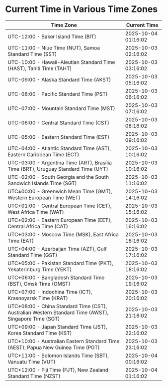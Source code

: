 # Current Time in Various Time Zones

| Time Zone | Current Time |
|-----------|--------------|
| UTC-12:00 - Baker Island Time (BIT) | 2025-10-04 01:16:02 |
| UTC-11:00 - Niue Time (NUT), Samoa Standard Time (SST) | 2025-10-03 02:16:02 |
| UTC-10:00 - Hawaii-Aleutian Standard Time (HAST), Tahiti Time (TAHT) | 2025-10-03 03:16:02 |
| UTC-09:00 - Alaska Standard Time (AKST) | 2025-10-03 05:16:02 |
| UTC-08:00 - Pacific Standard Time (PST) | 2025-10-03 06:16:02 |
| UTC-07:00 - Mountain Standard Time (MST) | 2025-10-03 07:16:02 |
| UTC-06:00 - Central Standard Time (CST) | 2025-10-03 08:16:02 |
| UTC-05:00 - Eastern Standard Time (EST) | 2025-10-03 09:16:02 |
| UTC-04:00 - Atlantic Standard Time (AST), Eastern Caribbean Time (ECT) | 2025-10-03 10:16:02 |
| UTC-03:00 - Argentina Time (ART), Brasília Time (BRT), Uruguay Standard Time (UYT) | 2025-10-03 10:16:02 |
| UTC-02:00 - South Georgia and the South Sandwich Islands Time (SGT) | 2025-10-03 11:16:02 |
| UTC±00:00 - Greenwich Mean Time (GMT), Western European Time (WET) | 2025-10-03 14:16:02 |
| UTC+01:00 - Central European Time (CET), West Africa Time (WAT) | 2025-10-03 15:16:02 |
| UTC+02:00 - Eastern European Time (EET), Central Africa Time (CAT) | 2025-10-03 16:16:02 |
| UTC+03:00 - Moscow Time (MSK), East Africa Time (EAT) | 2025-10-03 16:16:02 |
| UTC+04:00 - Azerbaijan Time (AZT), Gulf Standard Time (GST) | 2025-10-03 17:16:02 |
| UTC+05:00 - Pakistan Standard Time (PKT), Yekaterinburg Time (YEKT) | 2025-10-03 18:16:02 |
| UTC+06:00 - Bangladesh Standard Time (BST), Omsk Time (OMST) | 2025-10-03 19:16:02 |
| UTC+07:00 - Indochina Time (ICT), Krasnoyarsk Time (KRAT) | 2025-10-03 20:16:02 |
| UTC+08:00 - China Standard Time (CST), Australian Western Standard Time (AWST), Singapore Time (SGT) | 2025-10-03 21:16:02 |
| UTC+09:00 - Japan Standard Time (JST), Korea Standard Time (KST) | 2025-10-03 22:16:02 |
| UTC+10:00 - Australian Eastern Standard Time (AEST), Papua New Guinea Time (PGT) | 2025-10-03 23:16:02 |
| UTC+11:00 - Solomon Islands Time (SBT), Vanuatu Time (VUT) | 2025-10-04 00:16:02 |
| UTC+12:00 - Fiji Time (FJT), New Zealand Standard Time (NZST) | 2025-10-04 01:16:02 |

